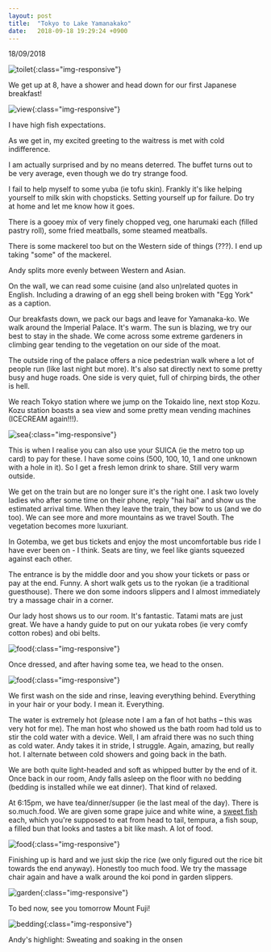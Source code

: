 ```yaml
---
layout: post
title:  "Tokyo to Lake Yamanakako"
date:   2018-09-18 19:29:24 +0900
---
```


18/09/2018

![toilet]({{site.baseurl}}assets/File10.jpg){:class="img-responsive"}

We get up at 8, have a shower and head down for our first Japanese breakfast!

![view]({{site.baseurl}}assets/File9.jpg){:class="img-responsive"}

I have high fish expectations. 

As we get in, my excited greeting to the waitress is met with cold indifference.

I am actually surprised and by no means deterred. 
The buffet turns out to be very average, even though we do try strange food.

I fail to help myself to some yuba (ie tofu skin).
Frankly it's like helping yourself to milk skin with chopsticks. 
Setting yourself up for failure. Do try at home and let me know how it goes.

There is a gooey mix of very finely chopped veg, one harumaki each (filled pastry roll), some fried meatballs, some steamed meatballs. 

There is some mackerel too but on the Western side of things (???).
I end up taking "some" of the mackerel.

Andy splits more evenly between Western and Asian.

On the wall, we can read some cuisine (and also un)related quotes in English. 
Including a drawing of an egg shell being broken with "Egg York" as a caption.

Our breakfasts down, we pack our bags and leave for Yamanaka-ko. We walk around the Imperial Palace.
It's warm. The sun is blazing, we try our best to stay in the shade.
We come across some extreme gardeners in climbing gear tending to the vegetation on our side of the moat.

The outside ring of the palace offers a nice pedestrian walk where a lot of people run (like last night but more).
It's also sat directly next to some pretty busy and huge roads. 
One side is very quiet, full of chirping birds, the other is hell.

We reach Tokyo station where we jump on the Tokaido line, next stop Kozu.
Kozu station boasts a sea view and some pretty mean vending machines (ICECREAM again!!!).

![sea]({{site.baseurl}}assets/File11.jpg){:class="img-responsive"}

This is when I realise you can also use your SUICA (ie the metro top up card) to pay for these.
I have some coins (500, 100, 10, 1 and one unknown with a hole in it). 
So I get a fresh lemon drink to share. Still very warm outside.

We get on the train but are no longer sure it's the right one. 
I ask two lovely ladies who after some time on their phone, reply "hai hai" and show us the estimated arrival time.
When they leave the train, they bow to us (and we do too). 
We can see more and more mountains as we travel South. 
The vegetation becomes more luxuriant.

In Gotemba, we get bus tickets and enjoy the most uncomfortable bus ride I have ever been on - I think.
Seats are tiny, we feel like giants squeezed against each other.

The entrance is by the middle door and you show your tickets or pass or pay at the end. Funny.
A short walk gets us to the ryokan (ie a traditional guesthouse). 
There we don some indoors slippers and I almost immediately try a massage chair in a corner.

Our lady host shows us to our room. It's fantastic. 
Tatami mats are just great.
We have a handy guide to put on our yukata robes (ie very comfy cotton robes) and obi belts.

![food]({{site.baseurl}}assets/File12.jpg){:class="img-responsive"}

Once dressed, and after having some tea, we head to the onsen.

![food]({{site.baseurl}}assets/File13.jpg){:class="img-responsive"}

We first wash on the side and rinse, leaving everything behind. 
Everything in your hair or your body. I mean it. Everything.

The water is extremely hot (please note I am a fan of hot baths – this was very hot for me).
The man host who showed us the bath room had told us to stir the cold water with a device.
Well, I am afraid there was no such thing as cold water. Andy takes it in stride, I struggle.
Again, amazing, but really hot. I alternate between cold showers and going back in the bath.

We are both quite light-headed and soft as whipped butter by the end of it.
Once back in our room, Andy falls asleep on the floor with no bedding (bedding is installed while we eat dinner).
That kind of relaxed.

At 6:15pm, we have tea/dinner/supper (ie the last meal of the day). There is so.much.food.
We are given some grape juice and white wine, a [sweet fish](https://en.wikipedia.org/wiki/Ayu) each, which you're supposed to eat from head to tail, tempura, a fish soup, a filled bun that looks and tastes a bit like mash. A lot of food.

![food]({{site.baseurl}}assets/File14.jpg){:class="img-responsive"}

Finishing up is hard and we just skip the rice (we only figured out the rice bit towards the end anyway).
Honestly too much food. We try the massage chair again and have a walk around the koi pond in garden slippers.

![garden]({{site.baseurl}}assets/File15.JPG){:class="img-responsive"}

To bed now, see you tomorrow Mount Fuji!

![bedding]({{site.baseurl}}assets/File16.JPG){:class="img-responsive"}

Andy's highlight: Sweating and soaking in the onsen


